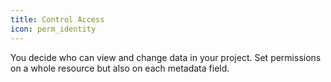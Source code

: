 ```yaml
---
title: Control Access
icon: perm_identity
---
```

You decide who can view and change data in your project. Set permissions on a whole resource but also on each metadata field.
